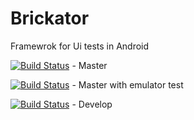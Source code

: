 # Brickator
Framewrok for Ui tests in Android

[![Build Status](https://travis-ci.org/Adam-Fresko/brickator.svg?branch=master)](https://travis-ci.org/Adam-Fresko/brickator) - Master 

[![Build Status](https://travis-ci.org/Adam-Fresko/brickator.svg?branch=master-tests-emulator)](https://travis-ci.org/Adam-Fresko/brickator) - Master with emulator test

[![Build Status](https://travis-ci.org/Adam-Fresko/brickator.svg?branch=develop)](https://travis-ci.org/Adam-Fresko/brickator) - Develop



